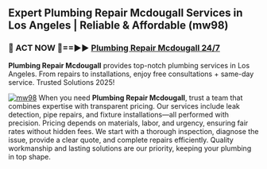 ## Expert Plumbing Repair Mcdougall Services in Los Angeles | Reliable & Affordable (mw98)  

<h3>🚿 ACT NOW 🌟==►► <a href="https://tinyurl.com/2ne6vx2x" rel="nofollow">Plumbing Repair Mcdougall 24/7</a></h3>

**Plumbing Repair Mcdougall** provides top-notch plumbing services in Los Angeles. From repairs to installations, enjoy free consultations + same-day service. Trusted Solutions 2025!

[![mw98](https://i.imgur.com/4PFF4AK.jpeg)](https://tinyurl.com/2ne6vx2x)
When you need **Plumbing Repair Mcdougall**, trust a team that combines expertise with transparent pricing. Our services include leak detection, pipe repairs, and fixture installations—all performed with precision. Pricing depends on materials, labor, and urgency, ensuring fair rates without hidden fees. We start with a thorough inspection, diagnose the issue, provide a clear quote, and complete repairs efficiently. Quality workmanship and lasting solutions are our priority, keeping your plumbing in top shape.